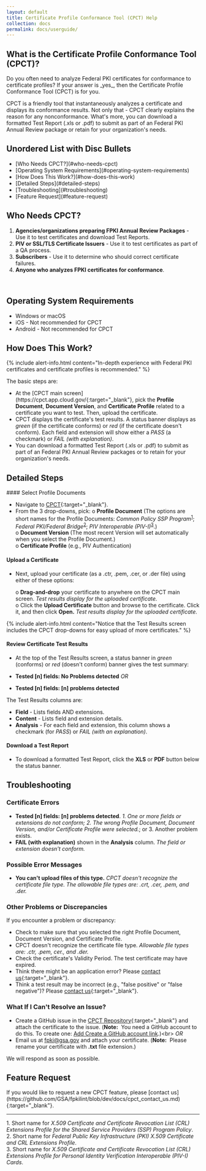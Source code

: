 ```yaml
---
layout: default
title: Certificate Profile Conformance Tool (CPCT) Help
collection: docs
permalink: docs/userguide/
---
```


<h2>What is the Certificate Profile Conformance Tool (CPCT)?</h2>

<p>Do you often need to analyze Federal PKI certificates for conformance to certificate profiles? If your answer is _yes_, then the Certificate Profile Conformance Tool (CPCT) is for you.</p>

<p>CPCT is a friendly tool that instantaneously analyzes a certificate and displays its conformance results. Not only that&nbsp;-&nbsp;CPCT clearly explains the reason for any nonconformance. What's more, you can download a formatted Test Report (.xls or .pdf) to submit as part of an Federal PKI Annual Review package or retain for your organization's needs.</p> 

<h2>Unordered List with Disc Bullets</h2>

<ul style="list-style-type:disc">
<li>[Who Needs CPCT?](#who-needs-cpct)</li>
<li>[Operating System Requirements](#operating-system-requirements)</li>
<li>[How Does This Work?](#how-does-this-work)</li>
<li>[Detailed Steps](#detailed-steps)</li>
<li>[Troubleshooting](#troubleshooting)</li>
<li>[Feature Request](#feature-request)</li></ul> 
<h2>Who Needs CPCT?</h2>
<ol>
<li><b>Agencies/organizations preparing FPKI Annual Review Packages</b> - Use it to test certificates and download Test Reports.</li>
<li><b>PIV or SSL/TLS Certificate Issuers</b> - Use it to test certificates as part of a QA process.</li>
<li><b>Subscribers</b> - Use it to determine who should correct certificate failures.</li>
<li><b>Anyone who analyzes FPKI certificates for conformance</b>.</li>
</ol> 
<br>
<h2>Operating System Requirements</h2>

<ul style="list-style-type:disc"> 
<li>Windows or macOS</li>
<li>iOS - Not recommended for CPCT</li>
<li>Android - Not recommended for CPCT</li>
</ul> 

<h2>How Does This Work?</h2>

{% include alert-info.html content="In-depth experience with Federal PKI certificates and certificate profiles is recommended." %}

<p>The basic steps are:</p>  

<ul style="list-style-type:disc">
<li>At the [CPCT main screen](https://cpct.app.cloud.gov/{:target="_blank"}, pick the <b>Profile Document</b>, <b>Document Version</b>, and <b>Certificate Profile</b> related to a certificate you want to test. Then, upload the certificate.</li> 

<li>CPCT displays the certificate's test results. A status banner displays as <i>green</i> (if the certificate conforms) or <i>red</i> (if the certificate doesn't conform). Each field and extension will show either a <i>PASS</i> (a checkmark) or <i>FAIL (with explanation)</i>.</li> 

<li>You can download a formatted Test Report (.xls or .pdf) to submit as part of an Federal PKI Annual Review packages or to retain for your organization's needs.</li> 
</ul> 

<h2>Detailed Steps</h2>
<!--The short names aren't ideal. Neither "Common Policy" nor "Federal Bridge" appear in the actual policies' titles. For normal publications, ideally prior to short name use (or at least in a footnote as I have added at the end), the full titles should be defined.-->
#### Select Profile Documents

* Navigate to [CPCT](https://cpct.app.cloud.gov/){:target="_blank"}.
* From the 3 drop-downs, pick:
     o    **Profile Document** (The options are short names for the Profile Documents: _Common Policy SSP Program_<sup>[1](#1)</sup>; _Federal PKI/Federal Bridge_<sup>[2](#2)</sup>; _PIV Interoperable (PIV-I)_<sup>[3](#3)</sup>.)<br>
     o    **Document Version** (The most recent Version will set automatically when you select the Profile Document.)<br>
     o    **Certificate Profile** (e.g., PIV Authentication)<br>

#### Upload a Certificate
* Next, upload your certificate (as a .ctr, .pem, .cer, or .der file) using either of these options:

     o **Drag-and-drop** your certificate to anywhere on the CPCT main screen. _Test results display for the uploaded certificate._<br>
     o Click the **Upload Certificate** button and browse to the certificate. Click it, and then click **Open.** _Test results display for the uploaded certificate._<br>
     
{% include alert-info.html content="Notice that the Test Results screen includes the CPCT drop-downs for easy upload of more certificates." %}

#### Review Certificate Test Results

* At the top of the Test Results screen, a status banner in _green_ (conforms) or _red_ (doesn't conform) banner gives the test summary: 

* **Tested [n] fields: No Problems detected** 
_OR_ 
* **Tested [n] fields: [n] problems detected**

The Test Results columns are:

* **Field** - Lists fields AND extensions.
* **Content** - Lists field and extension details.
* **Analysis** - For each field and extension, this column shows a checkmark (for _PASS_) or _FAIL (with an explanation)_.

#### Download a Test Report
* To download a formatted Test Report, click the **XLS** or **PDF** button below the status banner. 

<h2>Troubleshooting</h2>

<h3>Certificate Errors</h3>

* **Tested [n] fields: [n] problems detected**. _1. One or more fields or extensions do not conform; 2. The wrong Profile Document, Document Version, and/or Certificate Profile were selected._; or 3. Another problem exists.
* **FAIL (with explanation)** shown in the **Analysis** column. _The field or extension doesn't conform._

<h3>Possible Error Messages</h3>

* **You can't upload files of this type.** _CPCT doesn't recognize the certificate file type. The allowable file types are: .crt, .cer, .pem, and .der._

<h3>Other Problems or Discrepancies</h3>

<p>If you encounter a problem or discrepancy:</p>

* Check to make sure that you selected the right Profile Document, Document Version, and Certificate Profile.
* CPCT doesn't recognize the certificate file type. _Allowable file types are: .ctr, .pem, cer., and .der._
* Check the certificate's Validity Period. The test certificate may have expired.<!--Would this show up as a "problem" in the status banner with a "FAIL" for Validity Period"?--> 
* Think there might be an application error?  Please [contact us](https://github.com/GSA/fpkilint/blob/dev/docs/cpct_contact_us.md){:target="_blank"}.
* Think a test result may be incorrect (e.g., "false positive" or "false negative")? Please [contact us](https://github.com/GSA/fpkilint/blob/dev/docs/cpct_contact_us.md){:target="_blank"}. 

<h3>What If I Can't Resolve an Issue?</h3>
 
* Create a GitHub issue in the [CPCT Repository](https://github.com/GSA/fpkilint){:target="_blank"} and attach the certificate to the issue. (**Note:**&nbsp;&nbsp;You need a GitHub account to do this. To create one: [Add Create a GitHub account link](#www.github.com?).)<br>
_OR_<br>
* Email us at fpki@gsa.gov and attach your certificate. (**Note:**&nbsp;&nbsp;Please rename your certificate with **.txt** file extension.) 

<p>We will respond as soon as possible.</p>

<h2>Feature Request</h2>

<p>If you would like to request a new CPCT feature, please [contact us](https://github.com/GSA/fpkilint/blob/dev/docs/cpct_contact_us.md){:target="_blank"}.</p>
 
-------
<a name="1">1</a>. Short name for _X.509 Certificate and Certificate Revocation List (CRL) Extensions Profile for the Shared Service Providers (SSP) Program Policy_.<br>
<a name="2">2</a>. Short name for _Federal Public Key Infrastructure (PKI) X.509 Certificate and CRL Extensions Profile_.<br>
<a name="3">3</a>. Short name for _X.509 Certificate and Certificate Revocation List (CRL) Extensions Profile for Personal Identity Verification Interoperable (PIV-I) Cards_.<br>
